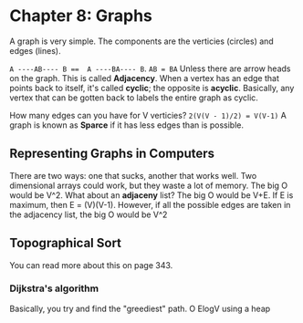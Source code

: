 # Chapter 8: Graphs
A graph is very simple. The components are the verticies (circles) and edges (lines).

`A ----AB---- B ==  A ----BA---- B`. `AB = BA` Unless there are arrow heads on the graph.
This is called **Adjacency**. When a vertex has an edge that points back to itself, it's called **cyclic**;
the opposite is **acyclic**. Basically, any vertex that can be gotten back to labels the entire graph as cyclic.

How many edges can you have for V verticies? `2(V(V - 1)/2) = V(V-1)`
A graph is known as **Sparce** if it has less edges than is possible.

## Representing Graphs in Computers
There are two ways: one that sucks, another that works well.
Two dimensional arrays could work, but they waste a lot of memory. The big O would be V^2.
What about an **adjaceny** list? The big O would be V+E. If E is maximum, then E = (V)(V-1).
However, if all the possible edges are taken in the adjacency list, the big O would be V^2

## Topographical Sort
You can read more about this on page 343.

### Dijkstra's algorithm
Basically, you try and find the "greediest" path.
O ElogV using a heap
